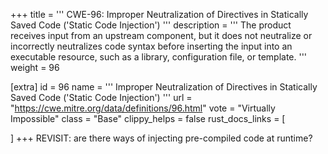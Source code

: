 +++
title = '''
CWE-96: Improper Neutralization of Directives in Statically Saved Code ('Static Code Injection')
'''
description	= '''
The product receives input from an upstream component, but it does not neutralize or incorrectly neutralizes code syntax before inserting the input into an executable resource, such as a library, configuration file, or template.
'''
weight = 96

[extra]
id = 96
name = '''
Improper Neutralization of Directives in Statically Saved Code ('Static Code Injection')
'''
url = "https://cwe.mitre.org/data/definitions/96.html"
vote = "Virtually Impossible"
class = "Base"
clippy_helps = false
rust_docs_links = [
	
]
+++
REVISIT: are there ways of injecting pre-compiled code at runtime?